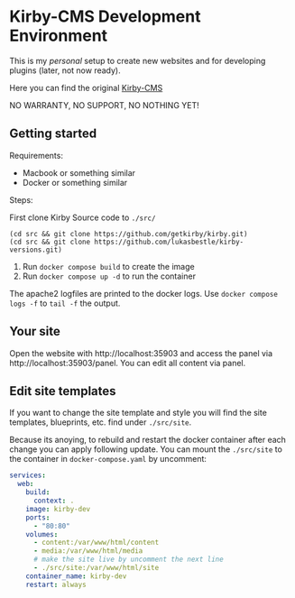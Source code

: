 # Kirby-CMS Development Environment

This is my *personal* setup to create new websites and for developing plugins (later, not now ready).

Here you can find the original [Kirby-CMS](https://getkirby.com)

NO WARRANTY, NO SUPPORT, NO NOTHING YET!

## Getting started

Requirements:

- Macbook or something similar
- Docker or something similar

Steps:

First clone Kirby Source code to `./src/`

```
(cd src && git clone https://github.com/getkirby/kirby.git)
(cd src && git clone https://github.com/lukasbestle/kirby-versions.git)
``` 

1. Run `docker compose build` to create the image
2. Run `docker compose up -d` to run the container

The apache2 logfiles are printed to the docker logs. Use `docker compose logs -f` to `tail -f` the output.

## Your site

Open the website with http://localhost:35903 and access the panel via http://localhost:35903/panel.  You can edit all content via panel.

## Edit site templates

If you want to change the site template and style you will find the site templates, blueprints, etc. find under `./src/site`.

Because its anoying, to rebuild and restart the docker container after each change you can apply following update.  You can mount the `./src/site` to the container in `docker-compose.yaml` by uncomment:

```yaml
services:
  web:
    build:
      context: .
    image: kirby-dev
    ports:
      - "80:80"
    volumes:
      - content:/var/www/html/content
      - media:/var/www/html/media
      # make the site live by uncomment the next line
      - ./src/site:/var/www/html/site
    container_name: kirby-dev
    restart: always
```

